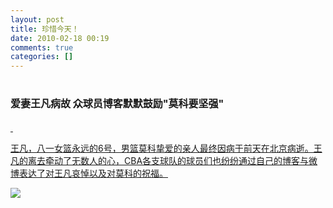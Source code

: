 ```yaml
---
layout: post
title: 珍惜今天！
date: 2010-02-18 00:19
comments: true
categories: []
---
```

<div>
<h1><font style="FonT-siZe: 16px">爱妻王凡病故
众球员博客默默鼓励"莫科要坚强"</font></h1>
<div><a href="http://help.3g.163.com/live/"/> </div>
</div>
<p><span>王凡，八一女篮永远的6号，男篮莫科挚爱的亲人最终因病于前天在北京病逝。王凡的离去牵动了无数人的心，CBA各支球队的球员们也纷纷通过自己的博客与微博表达了对王凡哀悼以及对莫科的祝福。</span></p>
<p><a href="http://blog.photo.sina.com.cn/showpic.html#url=http://s1.sinaimg.cn/orignal/610f1f05x7fc782853df0" target="_blank"><img src="http://s1.sinaimg.cn/bmiddle/610f1f05x7fc782853df0&690"/></a><br/><br/></p>
